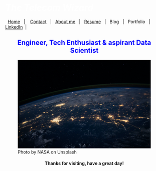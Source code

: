 #  *<span style="color:white">The Telecom Wizard  </span>*


&nbsp;&nbsp;[Home](https://manuelsr26.github.io/)&nbsp;&nbsp; | &nbsp;&nbsp; [Contact](mailto:manuel.isr@outlook.com) &nbsp;&nbsp;|&nbsp;&nbsp; [About me](https://manuelsr26.github.io/about)&nbsp;&nbsp; | &nbsp;&nbsp;[Resume](https://manuelsr26.github.io/cv)&nbsp;&nbsp; | &nbsp;&nbsp;Blog&nbsp;&nbsp; | &nbsp;&nbsp;Portfolio&nbsp;&nbsp; |&nbsp;&nbsp; [LinkedIn](https://www.linkedin.com/in/manuel-silva-ramirez/)&nbsp;&nbsp;| 


## <center> <span style="color:blue"> Engineer, Tech Enthusiast & aspirant Data Scientist </span>  </center>



<figure>
    <img src="/nasa-Q1p7bh3SHj8-unsplash.jpg"
         alt="Photo by NASA on Unsplash[^1]">
    <figcaption>Photo by NASA on Unsplash</figcaption>
</figure>
  
#### <center> Thanks for visiting, have a great day! </center>

